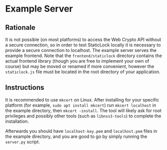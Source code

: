 # Example Server

## Rationale

It is not possible (on most platforms) to access the Web Crypto API without a secure connection, so in order to test StaticLock locally it is necessary to provide a secure connection to localhost. The example server serves the example frontend. Note that the `frontend/staticlock` directory contains the actual frontend library (though you are free to implement your own of course) but may be moved or renamed if more convenient, however the `staticlock.js` file must be located in the root directory of your application.

## Instructions

It is recommended to use `mkcert` on Linux. After installing for your specific platform (for example, `sudo apt install mkcert`) run `mkcert localhost` in the example directory, then `mkcert -install`. The tool will likely ask for root privileges and possibly other tools (such as `libnss3-tools`) to complete the installation.

Afterwards you should have `localhost-key.pem` and `localhost.pem` files in the example directory, and you are good to go by simply running the `server.py` script.